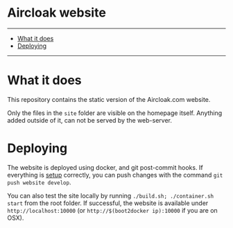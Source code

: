 Aircloak website
================

----------------------

- [What it does](#what-it-does)
- [Deploying](#deploying)

----------------------

# What it does

This repository contains the static version of the Aircloak.com website.

Only the files in the `site` folder are visible on the homepage itself.
Anything added outside of it, can not be served by the web-server.


# Deploying

The website is deployed using docker, and git post-commit hooks.
If everything is [setup](setup/initial-setup.md) correctly, you can push changes with the command `git push website develop`.

You can also test the site locally by running `./build.sh; ./container.sh start` from the root folder.
If successful, the website is available under `http://localhost:10000` (or `http://$(boot2docker ip):10000` if
you are on OSX).
